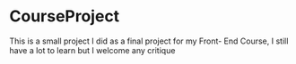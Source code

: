 # CourseProject
This is a small project I did as a final project for my Front- End Course, I still have a lot to learn but I welcome any critique

